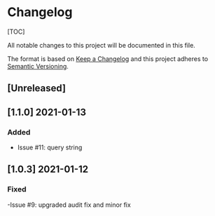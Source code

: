 # Changelog

[TOC]

All notable changes to this project will be documented in this file.

The format is based on [Keep a Changelog](http://keepachangelog.com/en/1.0.0/)
and this project adheres to [Semantic Versioning](http://semver.org/spec/v2.0.0.html).

## [Unreleased]

## [1.1.0] 2021-01-13

### Added

- Issue #11: query string

## [1.0.3] 2021-01-12

### Fixed

-Issue #9: upgraded audit fix and minor fix